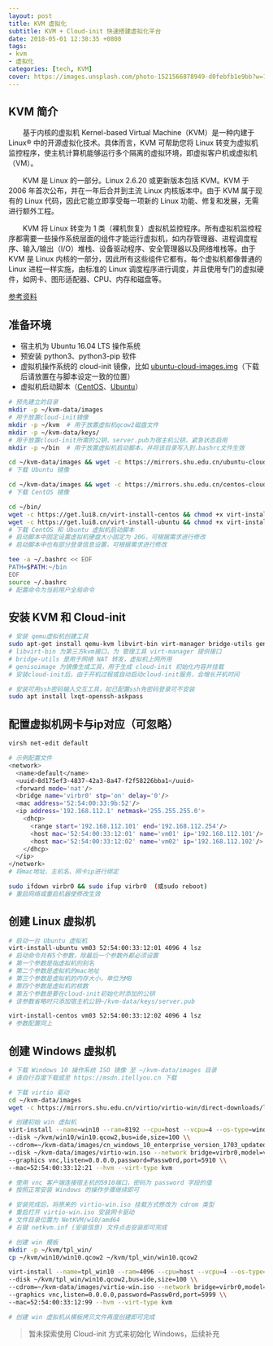 ```yaml
---
layout: post
title: KVM 虚拟化
subtitle: KVM + Cloud-init 快速搭建虚拟化平台
date: 2018-05-01 12:38:35 +0800
tags: 
- kvm
- 虚拟化
categories: [tech, KVM]
cover: https://images.unsplash.com/photo-1521566878949-d0febfb1e9bb?w=1600&h=900
---
```


## KVM 简介

&emsp;&emsp;基于内核的虚拟机 Kernel-based Virtual Machine（KVM）是一种内建于 Linux® 中的开源虚拟化技术。具体而言，KVM 可帮助您将 Linux 转变为虚拟机监控程序，使主机计算机能够运行多个隔离的虚拟环境，即虚拟客户机或虚拟机（VM）。

&emsp;&emsp;KVM 是 Linux 的一部分。Linux 2.6.20 或更新版本包括 KVM。KVM 于 2006 年首次公布，并在一年后合并到主流 Linux 内核版本中。由于 KVM 属于现有的 Linux 代码，因此它能立即享受每一项新的 Linux 功能、修复和发展，无需进行额外工程。

&emsp;&emsp;KVM 将 Linux 转变为 1 类（裸机恢复）虚拟机监控程序。所有虚拟机监控程序都需要一些操作系统层面的组件才能运行虚拟机，如内存管理器、进程调度程序、输入/输出（I/O）堆栈、设备驱动程序、安全管理器以及网络堆栈等。由于 KVM 是 Linux 内核的一部分，因此所有这些组件它都有。每个虚拟机都像普通的 Linux 进程一样实施，由标准的 Linux 调度程序进行调度，并且使用专门的虚拟硬件，如网卡、图形适配器、CPU、内存和磁盘等。

[参考资料](https://www.redhat.com/zh/topics/virtualization/what-is-KVM)
## 准备环境
- 宿主机为 Ubuntu 16.04 LTS 操作系统
- 预安装 python3、python3-pip 软件
- 虚拟机操作系统的 cloud-init 镜像，比如 [ubuntu-cloud-images.img](https://mirrors.tuna.tsinghua.edu.cn/ubuntu-cloud-images/bionic/current/bionic-server-cloudimg-amd64.img)（下载后请放置在与脚本设定一致的位置）
- 虚拟机启动脚本（[CentOS](https://get.lui8.cn/virt-install-centos)、[Ubuntu](https://get.lui8.cn/virt-install-ubuntu)）

```bash
# 预先建立的目录
mkdir -p ~/kvm-data/images  
# 用于放置cloud-init镜像
mkdir -p ~/kvm  # 用于放置虚拟机qcow2磁盘文件
mkdir -p ~/kvm-data/keys/ 
# 用于放置cloud-init所需的公钥，server.pub为宿主机公钥，紧急状态启用
mkdir -p ~/bin  # 用于放置虚拟机启动脚本，并将该目录写入到.bashrc文件生效

cd ~/kvm-data/images && wget -c https://mirrors.shu.edu.cn/ubuntu-cloud-images/xenial/current/xenial-server-cloudimg-amd64-disk1.img
# 下载 Ubuntu 镜像

cd ~/kvm-data/images && wget -c https://mirrors.shu.edu.cn/centos-cloud/centos/7/images/CentOS-7-x86_64-GenericCloud.qcow2
# 下载 CentOS 镜像

cd ~/bin/ 
wget -c https://get.lui8.cn/virt-install-centos && chmod +x virt-install-centos
wget -c https://get.lui8.cn/virt-install-ubuntu && chmod +x virt-install-ubuntu
# 下载 CentOS 和 Ubuntu 虚拟机启动脚本
# 启动脚本中固定设置虚拟机硬盘大小固定为 20G，可根据需求进行修改
# 启动脚本中也有部分登录信息设置，可根据需求进行修改

tee -a ~/.bashrc << EOF
PATH=$PATH:~/bin
EOF
source ~/.bashrc
# 配置命令为当前用户全局命令
```

## 安装 KVM 和 Cloud-init

```bash
# 安装 qemu虚拟机创建工具
sudo apt-get install qemu-kvm libvirt-bin virt-manager bridge-utils genisoimage cloud-init
# libvirt-bin 为第三方kvm接口，为 管理工具 virt-manager 提供接口
# bridge-utils 是用于网络 NAT 转发，虚拟机上网所用
# genisoimage 为镜像生成工具，用于生成 cloud-init 初始化内容并挂载
# 安装cloud-init后，由于开机过程或自动启动cloud-init服务，会增长开机时间

# 安装可用ssh密码输入交互工具，如已配置ssh免密码登录可不安装
sudo apt install lxqt-openssh-askpass
```
## 配置虚拟机网卡与ip对应（可忽略）

```bash
virsh net-edit default

# 示例配置文件
<network>
  <name>default</name>
  <uuid>8d175ef3-4837-42a3-8a47-f2f58226bba1</uuid>
  <forward mode='nat'/>
  <bridge name='virbr0' stp='on' delay='0'/>
  <mac address='52:54:00:33:9b:52'/>
  <ip address='192.168.112.1' netmask='255.255.255.0'>
    <dhcp>
      <range start='192.168.112.101' end='192.168.112.254'/>
      <host mac='52:54:00:33:12:01' name='vm01' ip='192.168.112.101'/>
      <host mac='52:54:00:33:12:02' name='vm02' ip='192.168.112.102'/>
    </dhcp>
  </ip>
</network>
# 将mac地址、主机名、网卡ip进行绑定

sudo ifdown virbr0 && sudo ifup virbr0  (或sudo reboot)
# 重启网络或重启机器使修改生效
```

## 创建 Linux 虚拟机

```bash
# 启动一台 Ubuntu 虚拟机
virt-install-ubuntu vm03 52:54:00:33:12:01 4096 4 lsz
# 启动命令共有5个参数，除最后一个参数外都必须设置
# 第一个参数是指虚拟机的别名
# 第二个参数是虚拟机的mac地址
# 第三个参数是虚拟机的内存大小，单位为MB
# 第四个参数是虚拟机的核数
# 第五个参数是要在cloud-init初始化时添加的公钥
# 该参数省略时只添加宿主机公钥~/kvm-data/keys/server.pub

virt-install-centos vm03 52:54:00:33:12:02 4096 4 lsz
# 参数配置同上
```

## 创建 Windows 虚拟机

```bash
# 下载 Windows 10 操作系统 ISO 镜像 至 ~/kvm-data/images 目录
# 请自行百度下载或至 https://msdn.itellyou.cn 下载

# 下载 virtio 驱动
cd ~/kvm-data/images
wget -c https://mirrors.shu.edu.cn/virtio/virtio-win/direct-downloads/latest-virtio/virtio-win.iso

# 创建初始 win 虚拟机
virt-install --name=win10 --ram=8192 --cpu=host --vcpu=4 --os-type=windows \\
--disk ~/kvm/win10/win10.qcow2,bus=ide,size=100 \\
--cdrom=~/kvm-data/images/cn_windows_10_enterprise_version_1703_updated_march_2017_x64_dvd_10194191.iso \\
--disk ~/kvm-data/images/virtio-win.iso --network bridge=virbr0,model=virtio \\
--graphics vnc,listen=0.0.0.0,password=Passw0rd,port=5910 \\
--mac=52:54:00:33:12:21 --hvm --virt-type kvm

# 使用 vnc 客户端连接宿主机的5910端口，密码为 password 字段的值
# 按照正常安装 Windows 的操作步骤继续即可

# 安装完成后，将原来的 virtio-win.iso 挂载方式修改为 cdrom 类型
# 重启打开 virtio-win.iso 安装网卡驱动
# 文件目录位置为 NetKVM/w10/amd64
# 右键 netkvm.inf (安装信息) 文件点击安装即可完成

# 创建 win 模板
mkdir -p ~/kvm/tpl_win/
cp ~/kvm/win10/win10.qcow2 ~/kvm/tpl_win/win10.qcow2

virt-install --name=tpl_win10 --ram=4096 --cpu=host --vcpu=4 --os-type=windows \\
--disk ~/kvm/tpl_win/win10.qcow2,bus=ide,size=100 \\
--cdrom=~/kvm-data/images/virtio-win.iso --network bridge=virbr0,model=virtio \\
--graphics vnc,listen=0.0.0.0,password=Passw0rd,port=5999 \\
--mac=52:54:00:33:12:99 --hvm --virt-type kvm

# 创建 win 虚拟机从模板拷贝文件再度创建即可完成
```

> 暂未探索使用 Cloud-init 方式来初始化 Windows，后续补充